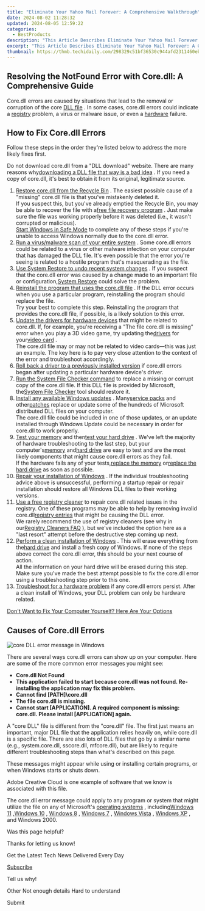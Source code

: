 ```yaml
---
title: "Eliminate Your Yahoo Mail Forever: A Comprehensive Walkthrough"
date: 2024-08-02 11:28:32
updated: 2024-08-05 12:59:22
categories:
  - BestProducts
description: "This Article Describes Eliminate Your Yahoo Mail Forever: A Comprehensive Walkthrough"
excerpt: "This Article Describes Eliminate Your Yahoo Mail Forever: A Comprehensive Walkthrough"
thumbnail: https://thmb.techidaily.com/298329c51bf36530c944afd2311460eb93803d5bd2abed16461ddf6c80bb2da9.jpg
---
```


## Resolving the NotFound Error with Core.dll: A Comprehensive Guide
 Core.dll errors are caused by situations that lead to the removal or corruption of the core [DLL file](https://www.lifewire.com/what-is-a-dll-file-2625852) . In some cases, core.dll errors could indicate a [registry](https://www.lifewire.com/windows-registry-2625992) problem, a virus or malware issue, or even a [hardware](https://www.lifewire.com/computer-hardware-2625895) failure.

## How to Fix Core.dll Errors

 Follow these steps in the order they're listed below to address the more likely fixes first.

 Do not download core.dll from a "DLL download" website. There are many reasons why[downloading a DLL file that way is a bad idea](https://www.lifewire.com/important-reasons-not-to-download-dll-files-2624455) . If you need a copy of core.dll, it's best to obtain it from its original, legitimate source.

1. [Restore core.dll from the Recycle Bin](https://www.lifewire.com/how-to-restore-deleted-files-from-the-recycle-bin-2624515) . The easiest possible cause of a "missing" core.dll file is that you've mistakenly deleted it.  
 If you suspect this, but you've already emptied the Recycle Bin, you may be able to recover the file with a[free file recovery program](https://www.lifewire.com/free-data-recovery-software-tools-2622893) . Just make sure the file was working properly before it was deleted (i.e., it wasn't corrupted or malicious).  
[Start Windows in Safe Mode](https://www.lifewire.com/how-do-i-start-windows-in-safe-mode-2624480) to complete any of these steps if you're unable to access Windows normally due to the core.dll error.
2. [Run a virus/malware scan of your entire system](https://www.lifewire.com/properly-scan-your-computer-for-viruses-and-other-malware-2624526) . Some core.dll errors could be related to a virus or other malware infection on your computer that has damaged the DLL file. It's even possible that the error you're seeing is related to a hostile program that's masquerading as the file.
3. [Use System Restore to undo recent system changes](https://www.lifewire.com/how-to-use-system-restore-in-windows-2626131) . If you suspect that the core.dll error was caused by a change made to an important file or configuration,[System Restore](https://www.lifewire.com/what-is-system-restore-2626022) could solve the problem.
4. [Reinstall the program that uses the core.dll file](https://www.lifewire.com/what-is-the-proper-way-to-reinstall-a-software-program-2624478) . If the DLL error occurs when you use a particular program, reinstalling the program should replace the file.  
 Try your best to complete this step. Reinstalling the program that provides the core.dll file, if possible, is a likely solution to this error.
5. [Update the drivers for hardware devices](https://www.lifewire.com/how-to-update-drivers-in-windows-2619214) that might be related to core.dll. If, for example, you're receiving a "The file core.dll is missing" error when you play a 3D video game, try updating the[drivers](https://www.lifewire.com/what-is-a-device-driver-2625796) for your[video card](https://www.lifewire.com/what-is-a-video-card-2618161) .  
 The core.dll file may or may not be related to video cards—this was just an example. The key here is to pay very close attention to the context of the error and troubleshoot accordingly.
6. [Roll back a driver to a previously installed version](https://www.lifewire.com/how-to-roll-back-a-driver-in-windows-2619217) if core.dll errors began after updating a particular hardware device's driver.
7. [Run the System File Checker command](https://www.lifewire.com/how-to-use-sfc-scannow-to-repair-windows-system-files-2626161) to replace a missing or corrupt copy of the core.dll file. If this DLL file is provided by Microsoft, the[System File Checker](https://www.lifewire.com/sfc-command-system-file-checker-2626020) tool should restore it.
8. [Install any available Windows updates](https://www.lifewire.com/how-to-check-for-install-windows-updates-2624596) . Many[service packs](https://www.lifewire.com/what-is-a-service-pack-2626010) and other[patches](https://www.lifewire.com/what-is-a-patch-2625960) replace or update some of the hundreds of Microsoft distributed DLL files on your computer.  
 The core.dll file could be included in one of those updates, or an update installed through Windows Update could be necessary in order for core.dll to work properly.
9. [Test your memory](https://www.lifewire.com/free-memory-test-programs-2626178) and then[test your hard drive](https://www.lifewire.com/free-hard-drive-testing-programs-2626183) . We've left the majority of hardware troubleshooting to the last step, but your computer's[memory](https://www.lifewire.com/what-is-random-access-memory-ram-2618159) and[hard drive](https://www.lifewire.com/what-is-a-hard-disk-drive-2618152) are easy to test and are the most likely components that might cause core.dll errors as they fail.  
 If the hardware fails any of your tests,[replace the memory](https://www.lifewire.com/how-to-replace-the-memory-ram-in-a-computer-2626201) or[replace the hard drive](https://www.lifewire.com/how-to-replace-a-hard-drive-2626200) as soon as possible.
10. [Repair your installation of Windows](https://www.lifewire.com/how-do-i-automatically-repair-windows-problems-2624907) . If the individual troubleshooting advice above is unsuccessful, performing a startup repair or repair installation should restore all Windows DLL files to their working versions.
11. [Use a free registry cleaner](https://www.lifewire.com/free-registry-cleaners-2626176) to repair core.dll related issues in the registry. One of these programs may be able to help by removing invalid core.dll[registry entries](https://www.lifewire.com/what-is-a-registry-key-2625999) that might be causing the DLL error.  
 We rarely recommend the use of registry cleaners (see why in our[Registry Cleaners FAQ](https://www.lifewire.com/registry-cleaner-faq-2625124) ), but we've included the option here as a "last resort" attempt before the destructive step coming up next.
12. [Perform a clean installation of Windows](https://www.lifewire.com/how-to-clean-install-windows-2624904) . This will erase everything from the[hard drive](https://www.lifewire.com/what-is-a-hard-disk-drive-2618152) and install a fresh copy of Windows. If none of the steps above correct the core.dll error, this should be your next course of action.  
 All the information on your hard drive will be erased during this step. Make sure you've made the best attempt possible to fix the core.dll error using a troubleshooting step prior to this one.
13. [Troubleshoot for a hardware problem](https://www.lifewire.com/fix-a-dll-issue-caused-by-a-hardware-problem-2624493) if any core.dll errors persist. After a clean install of Windows, your DLL problem can only be hardware related.

[Don't Want to Fix Your Computer Yourself? Here Are Your Options](https://www.lifewire.com/how-do-i-get-my-computer-fixed-2625167)

## Causes of Core.dll Errors

![core DLL error message in Windows](https://www.lifewire.com/thmb/4CzfTsaLQYHN32Vx8k0hNjrfMS8=/1500x0/filters:no_upscale():max_bytes(150000):strip_icc():format(webp)/core-dll-error-message-5ab3bf728e1b6e00379ec776.png)

 There are several ways core.dll errors can show up on your computer. Here are some of the more common error messages you might see:

* **Core.dll Not Found**
* **This application failed to start because core.dll was not found. Re-installing the application may fix this problem.**
* **Cannot find \[PATH\]\\core.dll**
* **The file core.dll is missing.**
* **Cannot start \[APPLICATION\]. A required component is missing: core.dll. Please install \[APPLICATION\] again.**

 A "core DLL" file is different from the "core.dll" file. The first just means an important, major DLL file that the application relies heavily on, while core.dll is a specific file. There are also lots of DLL files that go by a similar name (e.g., system.core.dll, sscore.dll, mfcore.dll), but are likely to require different troubleshooting steps than what's described on this page.

 These messages might appear while using or installing certain programs, or when Windows starts or shuts down.

 Adobe Creative Cloud is one example of software that we know is associated with this file.

 The core.dll error message could apply to any program or system that might utilize the file on any of Microsoft's [operating systems](https://www.lifewire.com/operating-systems-2625912) , including[Windows 11](https://www.lifewire.com/windows-11-5188930) ,[Windows 10](https://www.lifewire.com/windows-10-2626217) , [Windows 8](https://www.lifewire.com/windows-8-2626235) , [Windows 7](https://www.lifewire.com/windows-7-2626265) , [Windows Vista](https://www.lifewire.com/windows-vista-2626311) , [Windows XP](https://www.lifewire.com/windows-xp-2626354) , and Windows 2000.

Was this page helpful?

Thanks for letting us know!

 Get the Latest Tech News Delivered Every Day

[Subscribe](https://www.lifewire.com/#)

Tell us why!

 Other  Not enough details  Hard to understand

 Submit

<ins class="adsbygoogle"
     style="display:block"
     data-ad-format="autorelaxed"
     data-ad-client="ca-pub-7571918770474297"
     data-ad-slot="1223367746"></ins>



<ins class="adsbygoogle"
     style="display:block"
     data-ad-client="ca-pub-7571918770474297"
     data-ad-slot="8358498916"
     data-ad-format="auto"
     data-full-width-responsive="true"></ins>
